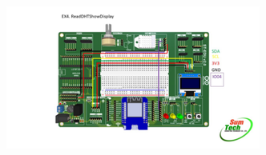 ![Alt text](https://github.com/topwatcharakorn/EducationCode-by-SumTech/blob/main/Examples%20ST-EDU/OLED0.96''/ReadDHTShowDisplay/ReadDHTShowDisplay.jpg?raw=true "Wiring digram")
